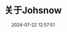 ---
title: 关于Johsnow
date: 2024-07-22 12:57:51
aside: false
top_img: false
background: "#f8f9fe"
comments: false
type: "about"
---